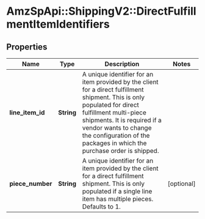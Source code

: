 # AmzSpApi::ShippingV2::DirectFulfillmentItemIdentifiers

## Properties
Name | Type | Description | Notes
------------ | ------------- | ------------- | -------------
**line_item_id** | **String** | A unique identifier for an item provided by the client for a direct fulfillment shipment. This is only populated for direct fulfillment multi-piece shipments. It is required if a vendor wants to change the configuration of the packages in which the purchase order is shipped. | 
**piece_number** | **String** | A unique identifier for an item provided by the client for a direct fulfillment shipment. This is only populated if a single line item has multiple pieces. Defaults to 1. | [optional] 

